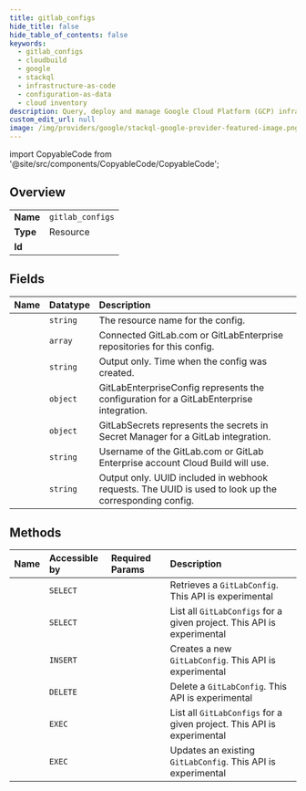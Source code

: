 ```yaml
---
title: gitlab_configs
hide_title: false
hide_table_of_contents: false
keywords:
  - gitlab_configs
  - cloudbuild
  - google    
  - stackql
  - infrastructure-as-code
  - configuration-as-data
  - cloud inventory
description: Query, deploy and manage Google Cloud Platform (GCP) infrastructure and resources using SQL
custom_edit_url: null
image: /img/providers/google/stackql-google-provider-featured-image.png
---
```


import CopyableCode from '@site/src/components/CopyableCode/CopyableCode';




## Overview
<table><tbody>
<tr><td><b>Name</b></td><td><code>gitlab_configs</code></td></tr>
<tr><td><b>Type</b></td><td>Resource</td></tr>
<tr><td><b>Id</b></td><td><CopyableCode code="google.cloudbuild.gitlab_configs" /></td></tr>
</tbody></table>

## Fields
| Name | Datatype | Description |
|:-----|:---------|:------------|
| <CopyableCode code="name" /> | `string` | The resource name for the config. |
| <CopyableCode code="connectedRepositories" /> | `array` | Connected GitLab.com or GitLabEnterprise repositories for this config. |
| <CopyableCode code="createTime" /> | `string` | Output only. Time when the config was created. |
| <CopyableCode code="enterpriseConfig" /> | `object` | GitLabEnterpriseConfig represents the configuration for a GitLabEnterprise integration. |
| <CopyableCode code="secrets" /> | `object` | GitLabSecrets represents the secrets in Secret Manager for a GitLab integration. |
| <CopyableCode code="username" /> | `string` | Username of the GitLab.com or GitLab Enterprise account Cloud Build will use. |
| <CopyableCode code="webhookKey" /> | `string` | Output only. UUID included in webhook requests. The UUID is used to look up the corresponding config. |
## Methods
| Name | Accessible by | Required Params | Description |
|:-----|:--------------|:----------------|:------------|
| <CopyableCode code="projects_locations_gitlab_configs_get" /> | `SELECT` | <CopyableCode code="gitLabConfigsId, locationsId, projectsId" /> | Retrieves a `GitLabConfig`. This API is experimental |
| <CopyableCode code="projects_locations_gitlab_configs_list" /> | `SELECT` | <CopyableCode code="locationsId, projectsId" /> | List all `GitLabConfigs` for a given project. This API is experimental |
| <CopyableCode code="projects_locations_gitlab_configs_create" /> | `INSERT` | <CopyableCode code="locationsId, projectsId" /> | Creates a new `GitLabConfig`. This API is experimental |
| <CopyableCode code="projects_locations_gitlab_configs_delete" /> | `DELETE` | <CopyableCode code="gitLabConfigsId, locationsId, projectsId" /> | Delete a `GitLabConfig`. This API is experimental |
| <CopyableCode code="_projects_locations_gitlab_configs_list" /> | `EXEC` | <CopyableCode code="locationsId, projectsId" /> | List all `GitLabConfigs` for a given project. This API is experimental |
| <CopyableCode code="projects_locations_gitlab_configs_patch" /> | `EXEC` | <CopyableCode code="gitLabConfigsId, locationsId, projectsId" /> | Updates an existing `GitLabConfig`. This API is experimental |
